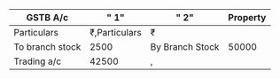 ﻿GSTB A/c|" 1"|" 2"|Property
-|-|-|-|
Particulars|₹,Particulars|₹
To branch stock|2500|By Branch Stock|50000
Trading a/c|42500|,